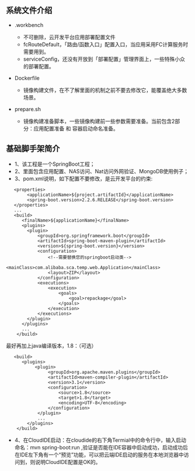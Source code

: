 ## 系统文件介绍

- .workbench
    - 不可删除，云开发平台应用部署配置文件
    - fcRouteDefault，「路由/函数入口」配置入口，当应用采用FC计算服务时需要用到。
    - serviceConfig，还没有开放到「部署配置」管理界面上，一些特殊小众的部署配置。

- Dockerfile
    - 镜像构建文件，在不了解里面的机制之前不要去修改它，能覆盖绝大多数场景。

- prepare.sh
    - 镜像构建准备脚本，一些镜像构建前一些参数需要准备。当前包含2部分：应用配置准备 和 容器启动命名准备。

## 基础脚手架简介

- 1、该工程是一个SpringBoot工程；
- 2、里面包含应用配置、NAS访问、Nat访问外网验证、MongoDB使用例子；
- 3、pom.xml说明，如下配置不要修改，是云开发平台的约束:

```
   <properties>
        <applicationName>${project.artifactId}</applicationName>
        <spring-boot.version>2.2.6.RELEASE</spring-boot.version>
   </properties>
   ...
   <build>
      <finalName>${applicationName}</finalName>
      <plugins>
        <plugin>
            <groupId>org.springframework.boot</groupId>
            <artifactId>spring-boot-maven-plugin</artifactId>
            <version>${spring-boot.version}</version>
            <configuration>
                <!--需要替换您的springboot启动类-->
                <mainClass>com.alibaba.sca.temp.web.Application</mainClass>
                <layout>ZIP</layout>
            </configuration>
            <executions>
                <execution>
                    <goals>
                        <goal>repackage</goal>
                    </goals>
                </execution>
            </executions>
        </plugin>
      </plugins>
      ...
    </build>
```

最好再加上java编译版本，1.8：（可选）

```
   <build>
      <plugins>
           <plugin>
                <groupId>org.apache.maven.plugins</groupId>
                <artifactId>maven-compiler-plugin</artifactId>
                <version>3.1</version>
                <configuration>
                    <source>1.8</source>
                    <target>1.8</target>
                    <encoding>UTF-8</encoding>
                </configuration>
            </plugin>
            ...
        </plugins>
    </build>
```

- 4、在CloudIDE启动：在cloudide的右下角Termial中的命令行中，输入启动命名：mvn spring-boot:run
  ,验证是否能在IDE容器中启动成功，启动成功后在IDE左下角有一个“预览”功能，可以把云端IDE启动的服务在本地浏览器中访问到，则说明CloudIDE配置是OK的。


   
